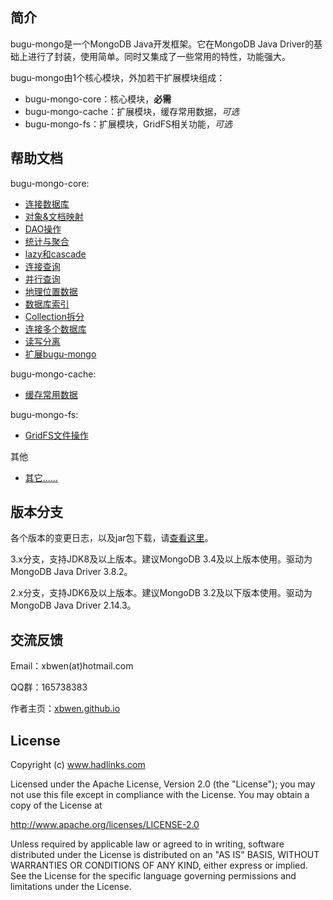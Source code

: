 简介
----------
bugu-mongo是一个MongoDB Java开发框架。它在MongoDB Java Driver的基础上进行了封装，使用简单。同时又集成了一些常用的特性，功能强大。

bugu-mongo由1个核心模块，外加若干扩展模块组成：

* bugu-mongo-core：核心模块，**必需**
* bugu-mongo-cache：扩展模块，缓存常用数据，*可选*
* bugu-mongo-fs：扩展模块，GridFS相关功能，*可选*


帮助文档
----------
bugu-mongo-core:

* [连接数据库](https://github.com/xbwen/bugu-mongo/wiki/%E8%BF%9E%E6%8E%A5%E6%95%B0%E6%8D%AE%E5%BA%93)
* [对象&文档映射](https://github.com/xbwen/bugu-mongo/wiki/%E5%AF%B9%E8%B1%A1&%E6%96%87%E6%A1%A3%E6%98%A0%E5%B0%84)
* [DAO操作](https://github.com/xbwen/bugu-mongo/wiki/DAO%E6%93%8D%E4%BD%9C)
* [统计与聚合](https://github.com/xbwen/bugu-mongo/wiki/%E7%BB%9F%E8%AE%A1%E4%B8%8E%E8%81%9A%E5%90%88)
* [lazy和cascade](https://github.com/xbwen/bugu-mongo/wiki/lazy%E5%92%8Ccascade)
* [连接查询](https://github.com/xbwen/bugu-mongo/wiki/%E8%BF%9E%E6%8E%A5%E6%9F%A5%E8%AF%A2)
* [并行查询](https://github.com/xbwen/bugu-mongo/wiki/%E5%B9%B6%E8%A1%8C%E6%9F%A5%E8%AF%A2)
* [地理位置数据](https://github.com/xbwen/bugu-mongo/wiki/%E5%9C%B0%E7%90%86%E4%BD%8D%E7%BD%AE%E6%95%B0%E6%8D%AE)
* [数据库索引](https://github.com/xbwen/bugu-mongo/wiki/%E6%95%B0%E6%8D%AE%E5%BA%93%E7%B4%A2%E5%BC%95)
* [Collection拆分](https://github.com/xbwen/bugu-mongo/wiki/Collection%E6%8B%86%E5%88%86)
* [连接多个数据库](https://github.com/xbwen/bugu-mongo/wiki/%E8%BF%9E%E6%8E%A5%E5%A4%9A%E4%B8%AA%E6%95%B0%E6%8D%AE%E5%BA%93)
* [读写分离](https://github.com/xbwen/bugu-mongo/wiki/%E8%AF%BB%E5%86%99%E5%88%86%E7%A6%BB)
* [扩展bugu-mongo](https://github.com/xbwen/bugu-mongo/wiki/%E6%89%A9%E5%B1%95bugu-mongo)

bugu-mongo-cache:
* [缓存常用数据](https://github.com/xbwen/bugu-mongo/wiki/%E7%BC%93%E5%AD%98%E5%B8%B8%E7%94%A8%E6%95%B0%E6%8D%AE)

bugu-mongo-fs:
* [GridFS文件操作](https://github.com/xbwen/bugu-mongo/wiki/GridFS%E6%96%87%E4%BB%B6%E6%93%8D%E4%BD%9C)

其他
* [其它......](https://github.com/xbwen/bugu-mongo/wiki/%E5%85%B6%E5%AE%83......)


版本分支
----------
各个版本的变更日志，以及jar包下载，请[查看这里](https://github.com/xbwen/bugu-mongo/releases)。

3.x分支，支持JDK8及以上版本。建议MongoDB 3.4及以上版本使用。驱动为MongoDB Java Driver 3.8.2。

2.x分支，支持JDK6及以上版本。建议MongoDB 3.2及以下版本使用。驱动为MongoDB Java Driver 2.14.3。

交流反馈
----------
Email：xbwen(at)hotmail.com

QQ群：165738383

作者主页：[xbwen.github.io](http://xbwen.github.io)

License
----------
Copyright (c) www.hadlinks.com

Licensed under the Apache License, Version 2.0 (the "License");
you may not use this file except in compliance with the License.
You may obtain a copy of the License at

http://www.apache.org/licenses/LICENSE-2.0

Unless required by applicable law or agreed to in writing, software
distributed under the License is distributed on an "AS IS" BASIS,
WITHOUT WARRANTIES OR CONDITIONS OF ANY KIND, either express or implied.
See the License for the specific language governing permissions and
limitations under the License.
